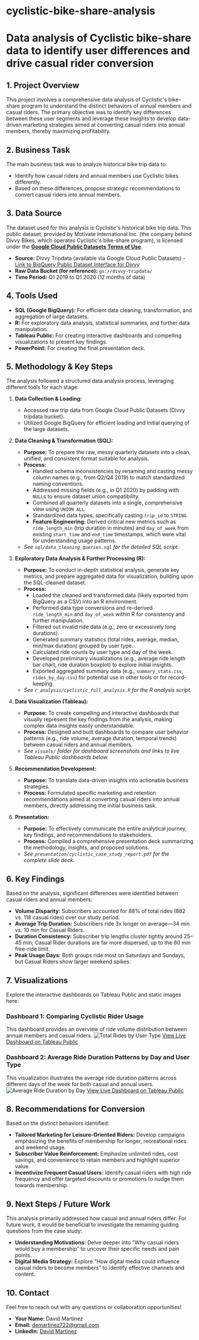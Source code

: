 # cyclistic-bike-share-analysis
# Data analysis of Cyclistic bike-share data to identify user differences and drive casual rider conversion

## 1. Project Overview

This project involves a comprehensive data analysis of Cyclistic's bike-share program to understand the distinct behaviors of annual members and casual riders. The primary objective was to identify key differences between these user segments and leverage these insights to develop data-driven marketing strategies aimed at converting casual riders into annual members, thereby maximizing profitability.

## 2. Business Task

The main business task was to analyze historical bike trip data to:
* Identify how casual riders and annual members use Cyclistic bikes differently.
* Based on these differences, propose strategic recommendations to convert casual riders into annual members.

## 3. Data Source

The dataset used for this analysis is Cyclistic's historical bike trip data. This public dataset, provided by Motivate International Inc. (the company behind Divvy Bikes, which operates Cyclistic's bike-share program), is licensed under the **[Google Cloud Public Datasets Terms of Use](https://cloud.google.com/terms/service-terms/maps-platform)**.

* **Source:** Divvy Tripdata (available via Google Cloud Public Datasets) - [Link to BigQuery Public Dataset Interface for Divvy](https://console.cloud.google.com/marketplace/details/city-of-chicago/divvy-bikeshare)
* **Raw Data Bucket (for reference):** `gs://divvy-tripdata/`
* **Time Period:** Q1 2019 to Q1 2020 (12 months of data)

## 4. Tools Used

* **SQL (Google BigQuery):** For efficient data cleaning, transformation, and aggregation of large datasets.
* **R:** For exploratory data analysis, statistical summaries, and further data manipulation.
* **Tableau Public:** For creating interactive dashboards and compelling visualizations to present key findings.
* **PowerPoint:** For creating the final presentation deck.

## 5. Methodology & Key Steps

The analysis followed a structured data analysis process, leveraging different tools for each stage:

1.  **Data Collection & Loading:**
    * Accessed raw trip data from Google Cloud Public Datasets (Divvy tripdata bucket).
    * Utilized Google BigQuery for efficient loading and initial querying of the large datasets.

2.  **Data Cleaning & Transformation (SQL):**
    * **Purpose:** To prepare the raw, messy quarterly datasets into a clean, unified, and consistent format suitable for analysis.
    * **Process:**
        * Handled schema inconsistencies by renaming and casting messy column names (e.g., from Q2/Q4 2019) to match standardized naming conventions.
        * Addressed missing fields (e.g., in Q1 2020) by padding with `NULL`s to ensure dataset union compatibility.
        * Combined all quarterly datasets into a single, comprehensive view using `UNION ALL`.
        * Standardized data types, specifically casting `trip_id` to `STRING`.
        * **Feature Engineering:** Derived critical new metrics such as `ride_length_min` (trip duration in minutes) and `day_of_week` from existing `start_time` and `end_time` timestamps, which were vital for understanding usage patterns.
    * *See `sql/data_cleaning_queries.sql` for the detailed SQL script.*

3.  **Exploratory Data Analysis & Further Processing (R):**
    * **Purpose:** To conduct in-depth statistical analysis, generate key metrics, and prepare aggregated data for visualization, building upon the SQL-cleaned dataset.
    * **Process:**
        * Loaded the cleaned and transformed data (likely exported from BigQuery as a CSV) into an R environment.
        * Performed data type conversions and re-derived `ride_length_min` and `day_of_week` within R for consistency and further manipulation.
        * Filtered out invalid ride data (e.g., zero or excessively long durations).
        * Generated summary statistics (total rides, average, median, min/max duration) grouped by user type.
        * Calculated ride counts by user type and day of the week.
        * Developed preliminary visualizations (e.g., average ride length bar chart, ride duration boxplot) to explore initial insights.
        * Exported aggregated summary data (e.g., `summary_stats.csv`, `rides_by_day.csv`) for potential use in other tools or for record-keeping.
    * *See `r_analysis/cyclistic_full_analysis.R` for the R analysis script.*

4.  **Data Visualization (Tableau):**
    * **Purpose:** To create compelling and interactive dashboards that visually represent the key findings from the analysis, making complex data insights easily understandable.
    * **Process:** Designed and built dashboards to compare user behavior patterns (e.g., ride volume, average duration, temporal trends) between casual riders and annual members.
    * *See `visuals/` folder for dashboard screenshots and links to live Tableau Public dashboards below.*

5.  **Recommendation Development:**
    * **Purpose:** To translate data-driven insights into actionable business strategies.
    * **Process:** Formulated specific marketing and retention recommendations aimed at converting casual riders into annual members, directly addressing the initial business task.

6.  **Presentation:**
    * **Purpose:** To effectively communicate the entire analytical journey, key findings, and recommendations to stakeholders.
    * **Process:** Compiled a comprehensive presentation deck summarizing the methodology, insights, and proposed solutions.
    * *See `presentation/cyclistic_case_study_report.pdf` for the complete slide deck.*

## 6. Key Findings

Based on the analysis, significant differences were identified between casual riders and annual members:

* **Volume Disparity:** Subscribers accounted for 88% of total rides (882 vs. 118 casual rides) over our study period.
* **Average Trip Duration:** Subscribers ride 3x longer on average—34 min vs. 10 min for Casual Riders.
* **Duration Consistency:** Subscriber trip lengths cluster tightly around 25–45 min; Casual Rider durations are far more dispersed, up to the 60 min free-ride limit.
* **Peak Usage Days:** Both groups ride most on Saturdays and Sundays, but Casual Riders show larger weekend spikes.

## 7. Visualizations

Explore the interactive dashboards on Tableau Public and static images here:

### **Dashboard 1: Comparing Cyclistic Rider Usage**
This dashboard provides an overview of ride volume distribution between annual members and casual riders.
![Total Rides by User Type](visuals/comparing_cyclistic_rider_usage.png)
[View Live Dashboard on Tableau Public](https://public.tableau.com/app/profile/david.martinez6844/viz/CyclisticRiderAnalysis_17472629388140/Dashboard1)

### **Dashboard 2: Average Ride Duration Patterns by Day and User Type**
This visualization illustrates the average ride duration patterns across different days of the week for both casual and annual users.
![Average Ride Duration by Day](visuals/cyclistic_avg_ride_duration_by_day.png)
[View Live Dashboard on Tableau Public](YOUR_TABLEAU_PUBLIC_LINK_FOR_DASHBOARD_2_HERE)

## 8. Recommendations for Conversion

Based on the distinct behaviors identified:

* **Tailored Marketing for Leisure-Oriented Riders:** Develop campaigns emphasizing the benefits of membership for longer, recreational rides and weekend usage.
* **Subscriber Value Reinforcement:** Emphasize unlimited rides, cost savings, and convenience to retain members and highlight superior value.
* **Incentivize Frequent Casual Users:** Identify casual riders with high ride frequency and offer targeted discounts or promotions to nudge them towards membership.

## 9. Next Steps / Future Work

This analysis primarily addressed how casual and annual riders differ. For future work, it would be beneficial to investigate the remaining guiding questions from the case study:

* **Understanding Motivations:** Delve deeper into "Why casual riders would buy a membership" to uncover their specific needs and pain points.
* **Digital Media Strategy:** Explore "How digital media could influence casual riders to become members" to identify effective channels and content.

## 10. Contact

Feel free to reach out with any questions or collaboration opportunities!

* **Your Name:** David Martinez
* **Email:** [demartinez722@gmail.com](mailto:demartinez722@gmail.com)
* **LinkedIn:** [David Martinez](https://www.linkedin.com/in/david-espejel-martinez)

